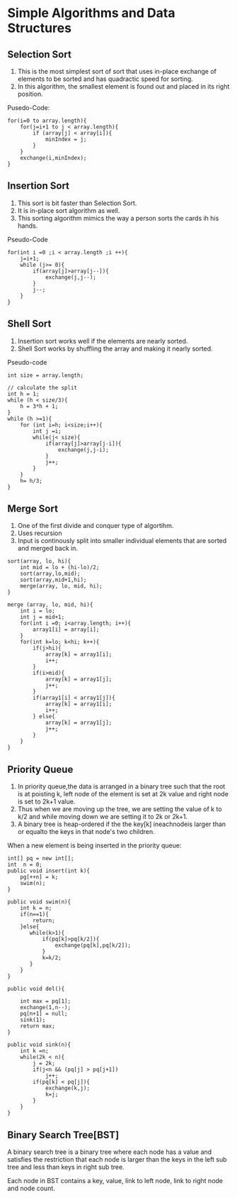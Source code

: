 # Simple Algorithms and Data Structures

## Selection Sort

1. This is the most simplest sort of sort that uses in-place exchange of elements to be sorted and has quadractic speed for sorting.
2. In this algorithm, the smallest element is found out and placed in its right position.

Pusedo-Code:
```
for(i=0 to array.length){
    for(j=i+1 to j < array.length){
        if (array[j] < array[i]){
            minIndex = j;
        }
    }
    exchange(i,minIndex);
}
```
## Insertion Sort
1. This sort is bit faster than Selection Sort.
2. It is in-place sort algorithm as well.
3. This sorting algorithm mimics the way a person sorts the cards ih his hands.

Pseudo-Code
```
for(int i =0 ;i < array.length ;i ++){
    j=i+1;
    while (j>= 0){
        if(array[j]>array[j--]){
            exchange(j,j--);
        }
        j--;
    }
}
```
## Shell Sort
1. Insertion sort works well if the elements are nearly sorted.
2. Shell Sort works by shuffling the array and making it nearly sorted.

Pseudo-code
```
int size = array.length;

// calculate the split
int h = 1;
while (h < size/3){
    h = 3*h + 1;
}
while (h >=1){
    for (int i=h; i<size;i++){
        int j =i;
        while(j< size){
            if(array[j]>array[j-i]){
                exchange(j,j-i);
            }
            j++;
        }    
    }
    h= h/3;
}

```
## Merge Sort
1. One of the first divide and conquer type of algortihm.
2. Uses recursion
3. Input is continously split into smaller individual elements that are sorted and merged back in.
```
sort(array, lo, hi){
    int mid = lo + (hi-lo)/2;
    sort(array,lo,mid);
    sort(array,mid+1,hi);
    merge(array, lo, mid, hi);
}

merge (array, lo, mid, hi){
    int i = lo;
    int j = mid+1;
    for(int i =0; i<array.length; i++){
        array1[i] = array[i];
    }
    for(int k=lo; k<hi; k++){
        if(j>hi){
            array[k] = array1[i];
            i++;
        }
        if(i>mid){
            array[k] = array1[j];
            j++;
        }
        if(array1[i] < array1[j]){
            array[k] = array1[i];
            i++;
        } else{
            array[k] = array1[j];
            j++;
        }
    }
}
```
## Priority Queue
1. In priority queue,the data is arranged in a binary tree such that the root is at poisting k, left node of the element is set at 2k value and right node is set to 2k+1 value.
2. Thus when we are moving up the tree, we are setting the value of k to k/2 and while moving down we are setting it to 2k or 2k+1.
3. A binary tree is heap-ordered if the the key[k] ineachnodeis larger than or equalto the keys in that node's two children.

When a new element is being inserted in the priority queue:
```
int[] pq = new int[];
int  n = 0;
public void insert(int k){
    pg[++n] = k;
    swim(n);
}

public void swim(n){
    int k = n;
    if(n==1){
        return;
    }else{
       while(k>1){
           if(pq[k]>pq[k/2]){
               exchange(pq[k],pq[k/2]);
           }
           k=k/2;
       }
    }
}

public void del(){
    
    int max = pq[1];
    exchange(1,n--);
    pq[n+1] = null;
    sink(1);
    return max;
}

public void sink(n){
    int k =n; 
    while(2k < n){
        j = 2k;
        if(j<n && (pq[j] > pq[j+1])
            j++;
        if(pq[k] < pq[j]){
            exchange(k,j);
            k=j;
        }            
    }    
}
```
## Binary Search Tree[BST]
A binary search tree is a binary tree where each node has a value and satisfies the restriction that each node is larger than the keys in the left sub tree and less than keys in right sub tree.

Each node in BST contains a key, value, link to left node, link to right node and node count.

